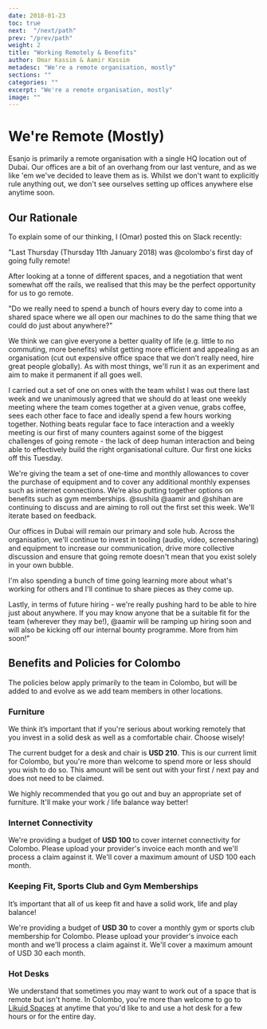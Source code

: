 ```yaml
---
date: 2018-01-23
toc: true
next:  "/next/path"
prev: "/prev/path"
weight: 2
title: "Working Remotely & Benefits"
author: Omar Kassim & Aamir Kassim
metadesc: "We're a remote organisation, mostly"
sections: ""
categories: ""
excerpt: "We're a remote organisation, mostly"
image: ""
---
```


# We're Remote (Mostly)

Esanjo is primarily a remote organisation with a single HQ location out of Dubai. Our offices are a bit of an overhang from our last venture, and as we like 'em we've decided to leave them as is. Whilst we don't want to explicitly rule anything out, we don't see ourselves setting up offices anywhere else anytime soon.

## Our Rationale

To explain some of our thinking, I (Omar) posted this on Slack recently:

"Last Thursday (Thursday 11th January 2018) was @colombo's first day of going fully remote!

After looking at a tonne of different spaces, and a negotiation that went somewhat off the rails, we realised that this may be the perfect opportunity for us to go remote.

"Do we really need to spend a bunch of hours every day to come into a shared space where we all open our machines to do the same thing that we could do just about anywhere?"

We think we can give everyone a better quality of life (e.g. little to no commuting, more benefits) whilst getting more efficient and appealing as an organisation (cut out expensive office space that we don’t really need, hire great people globally). As with most things, we'll run it as an experiment and aim to make it permanent if all goes well.

I carried out a set of one on ones with the team whilst I was out there last week and we unanimously agreed that we should do at least one weekly meeting where the team comes together at a given venue, grabs coffee, sees each other face to face and ideally spend a few hours working together. Nothing beats regular face to face interaction and a weekly meeting is our first of many counters against some of the biggest challenges of going remote - the lack of deep human interaction and being able to effectively build the right organisational culture. Our first one kicks off this Tuesday.

We're giving the team a set of one-time and monthly allowances to cover the purchase of equipment and to cover any additional monthly expenses such as internet connections. We’re also putting together options on benefits such as gym memberships. @sushila @aamir and @shihan are continuing to discuss and are aiming to roll out the first set this week. We'll iterate based on feedback.

Our offices in Dubai will remain our primary and sole hub. Across the organisation, we'll continue to invest in tooling (audio, video, screensharing) and equipment to increase our communication, drive more collective discussion and ensure that going remote doesn't mean that you exist solely in your own bubble.

I'm also spending a bunch of time going learning more about what's working for others and I'll continue to share pieces as they come up.

Lastly, in terms of future hiring - we're really pushing hard to be able to hire just about anywhere. If you may know anyone that be a suitable fit for the team (wherever they may be!), @aamir will be ramping up hiring soon and will also be kicking off our internal bounty programme. More from him soon!"

## Benefits and Policies for Colombo

The policies below apply primarily to the team in Colombo, but will be added to and evolve as we add team members in other locations.

### Furniture
We think it’s important that if you're serious about working remotely that you invest in a solid desk as well as a comfortable chair. Choose wisely!

The current budget for a desk and chair is **USD 210**. This is our current limit for Colombo, but you're more than welcome to spend more or less should you wish to do so. This amount will be sent out with your first / next pay and does not need to be claimed.

We highly recommended that you go out and buy an appropriate set of furniture. It'll make your work / life balance way better!

### Internet Connectivity
We're providing a budget of **USD 100** to cover internet connectivity for Colombo. Please upload your provider's invoice each month and we'll process a claim against it. We'll cover a maximum amount of USD 100 each month.

### Keeping Fit, Sports Club and Gym Memberships
It’s important that all of us keep fit and have a solid work, life and play balance!

We're providing a budget of **USD 30** to cover a monthly gym or sports club membership for Colombo. Please upload your provider's invoice each month and we'll process a claim against it. We'll cover a maximum amount of USD 30 each month.

### Hot Desks
We understand that sometimes you may want to work out of a space that is remote but isn't home. In Colombo, you're more than welcome to go to [Likuid Spaces](https://www.facebook.com/LikuidSpaces/) at anytime that you'd like to and use a hot desk for a few hours or for the entire day.
